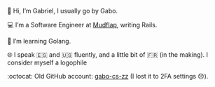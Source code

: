 👋 Hi, I’m Gabriel, I usually go by Gabo.

💻 I’m a Software Engineer at [Mudflap](https://www.mudflapinc.com/), writing Rails.

🌱 I’m learning Golang.

🌐 I speak 🇪🇸 and 🇺🇸 fluently, and a little bit of 🇫🇷 (in the making). I consider myself a logophile 

:octocat: Old GitHub account: [gabo-cs-zz](https://github.com/gabo-cs-zz) (I lost it to 2FA settings 😞).
